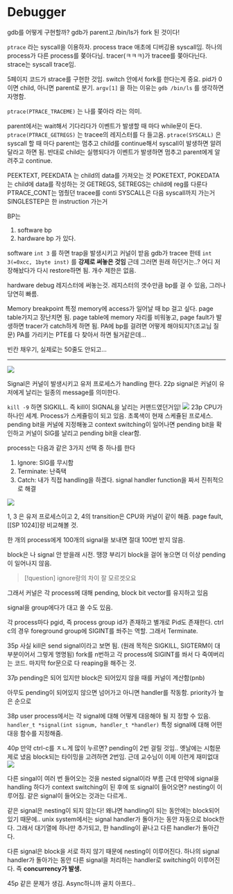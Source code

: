 # Debugger

gdb를 어떻게 구현할까?
gdb가 parent고 /bin/ls가 fork 된 것이다!

`ptrace` 라는 syscall을 이용하자. process trace
애초에 디버깅용 syscall임.
하나의 process가 다른 process를 쫒아다님.
tracer(ㅋㅋㅋ)가 tracee를 쫒아다닌다.
strace는 syscall trace임.

5페이지 코드가 strace를 구현한 것임.
switch 안에서 fork를 한다는게 중요.
pid가 0이면 child, 아니면 parent로 분기.
`argv[1]` 을 하는 이유는 `gdb /bin/ls` 를 생각하면 자명함.

`ptrace(PTRACE_TRACEME)` 는 나를 쫒아라 라는 의미.

parent에서는 wait해서 기다리다가 이벤트가 발생할 때 마다 while문이 돈다.
`ptrace(PTRACE_GETREGS)` 는 tracee의 레지스터를 다 들고옴.
`ptrace(SYSCALL)` 은 syscall 할 때 마다 parent는 멈추고 child를 continue해서 syscall이 발생하면 알려달라고 하면 됨. 반대로 child는 실행되다가 이벤트가 발생하면 멈추고 parent에게 알려주고 continue.

PEEKTEXT, PEEKDATA 는 child의 data를 가져오는 것
POKETEXT, POKEDATA 는 child에 data를 작성하는 것
GETREGS, SETREGS는 child에 reg를 다룬다
PTRACE_CONT는 멈췄던 tracee를 conti
SYSCALL은 다음 syscall까지 가는거
SINGLESTEP은 한 instruction 가는거

BP는
1. software bp
2. hardware bp
가 있다.

software
`int 3` 를 하면 trap을 발생시키고 커널이 받음
gdb가 tracee 한테 `int 3(=0xcc, 1byte inst)` 를 **강제로 써놓은 것임**
근데 그러면 원래 하던거는..?
어디 저장해놨다가 다시 restore하면 됨.
개수 제한은 없음.

hardware
debug 레지스터에 써놓는것. 레지스터의 갯수만큼 bp를 걸 수 있음, 그러나 당연히 빠름.

Memory breakpoint
특정 memory에 access가 일어날 때 bp 걸고 싶다.
page table가지고 장난치면 됨.
page table에 memory 자리를 비워놓고, page fault가 발생하면 tracer가 catch하게 하면 됨.
PA에 bp를 걸려면 어떻게 해야되지?(조교님 질문)
PA를 가리키는 PTE를 다 찾아서 하면 될거같은데...

빈칸 채우기, 실제로는 50줄도 안되고...

---
![](https://i.imgur.com/FKfmqoO.png)

Signal은 커널이 발생시키고 유저 프로세스가 handling 한다.
22p
signal은 커널이 유저에게 날리는 일종의 message를 의미한다.

`kill -9` 하면 SIGKILL.
즉 kill이 SIGNAL을 날리는 커맨드였던거임!
![](https://i.imgur.com/OHNBKEn.png)
23p
CPU가 하나인 세계.
Process가 스케쥴링이 되고 있음. 초록색이 현재 스케쥴된 프로세스.
pending bit을 커널에 지정해놓고 context switching이 일어나면 pending bit을 확인하고 커널이 SIG를 날리고 pending bit을 clear함.

process는 다음과 같은 3가지 선택 중 하나를 한다
1. Ignore: SIG를 무시함
2. Terminate: 난죽택
3. Catch: 내가 직접 handling을 하겠다. signal handler function을 짜서 진취적으로 해결

![](https://i.imgur.com/lvX7Alp.png)

1, 3 은 유저 프로세스이고 2, 4의 transition은 CPU와 커널이 같이 해줌.
page fault, [[SP 1024]]랑 비교해볼 것.

한 개의 process에게 100개의 signal을 보내면 절대 100번 받지 않음.

block은 나 signal 안 받을래 시전. 땡깡 부리기 
block을 걸어 놓으면 더 이상 pending이 일어나지 않음.

>[!question] ignore랑의 차이
> 잘 모르겟오요

그래서 커널은 각 process에 대해 pending, block bit vector를 유지하고 있음

signal을 group에다가 대고 쏠 수도 있음.

각 process마다 pgid, 즉 process group id가 존재하고 별개로 Pid도 존재한다.
ctrl c의 경우 foreground group에 SIGINT를 쏴주는 역할. 그래서 Terminate.

35p
사실 kill은 send signal이라고 보면 됨.
(원래 목적은 SIGKILL, SIGTERM이 대부분이어서 그렇게 명명됨)
fork를 n번하고 각 process에 SIGINT를 쏴서 다 죽여버리는 코드.
마지막 for문으로 다 reaping을 해주는 것.

37p
pending은 되어 있지만 block은 되어있지 않을 때를 커널이 계산함(pnb)

아무도 pending이 되어있지 않으면 넘어가고
아니면 handler를 작동함. priority가 높은 순으로

38p
user process에서는 각 signal에 대해 어떻게 대응해야 될 지 정할 수 있음.
`handler_t *signal(int signum, handler_t *handler)`
특정 signal에 대해 어떤 대응 함수를 지정해줌.

40p
만약 ctrl-c를 ㅈㄴ게 많이 누르면?
pending이 2번 걸릴 것임.. 옛날에는 시험문제로 냈음
block되는 타이밍을 고려하면 2번임. 근데 교수님이 이제 이런게 재미없대
![](https://i.imgur.com/v7yNZVc.png)

다른 singal이 여러 번 들어오는 것을 nested signal이라 부름
근데 만약에 signal을 handling 하다가 context switching이 된 후에 또 signal이 들어오면?
nesting이 이루어짐. 같은 signal이 들어오는 것과는 다르게..

같은 signal은 nesting이 되지 않는다! 왜냐면 handling이 되는 동안에는 block되어 있기 때문에.. unix system에서는 signal handler가 돌아가는 동안 자동으로 block한다. 그래서 대기열에 하나만 추가되고, 한 handling이 끝나고 다른 handler가 돌아간다.

다른 signal은 block을 서로 하지 않기 때문에 nesting이 이루어진다. 하나의 signal handler가 돌아가는 동안 다른 signal을 처리하는 handler로 switching이 이루어진다. 즉 **concurrency가 발생.**

45p 같은 문제가 생김.
Async하니까 골치 아프다..
